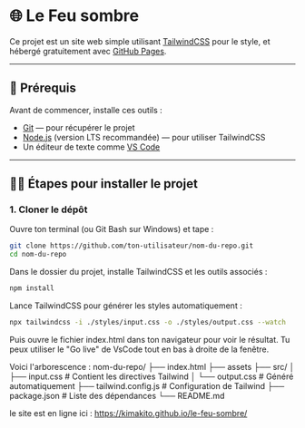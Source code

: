 # 🌐 Le Feu sombre

Ce projet est un site web simple utilisant [TailwindCSS](https://tailwindcss.com/) pour le style, et hébergé gratuitement avec [GitHub Pages](https://pages.github.com/).

---

## 🔧 Prérequis

Avant de commencer, installe ces outils :

- [Git](https://git-scm.com/downloads) — pour récupérer le projet
- [Node.js](https://nodejs.org/) (version LTS recommandée) — pour utiliser TailwindCSS
- Un éditeur de texte comme [VS Code](https://code.visualstudio.com/)

---

## 🧑‍💻 Étapes pour installer le projet

### 1. Cloner le dépôt

Ouvre ton terminal (ou Git Bash sur Windows) et tape :

```bash
git clone https://github.com/ton-utilisateur/nom-du-repo.git
cd nom-du-repo
```
Dans le dossier du projet, installe TailwindCSS et les outils associés :
```bash
npm install
```
Lance TailwindCSS pour générer les styles automatiquement :
```bash
npx tailwindcss -i ./styles/input.css -o ./styles/output.css --watch
```

Puis ouvre le fichier index.html dans ton navigateur pour voir le résultat. 
Tu peux utiliser le "Go live" de VsCode tout en bas à droite de la fenêtre.

Voici l'arborescence :
nom-du-repo/
├── index.html
├── assets
├── src/
│   ├── input.css        # Contient les directives Tailwind
│   └── output.css       # Généré automatiquement
├── tailwind.config.js   # Configuration de Tailwind
├── package.json         # Liste des dépendances
└── README.md


le site est en ligne ici : https://kimakito.github.io/le-feu-sombre/
